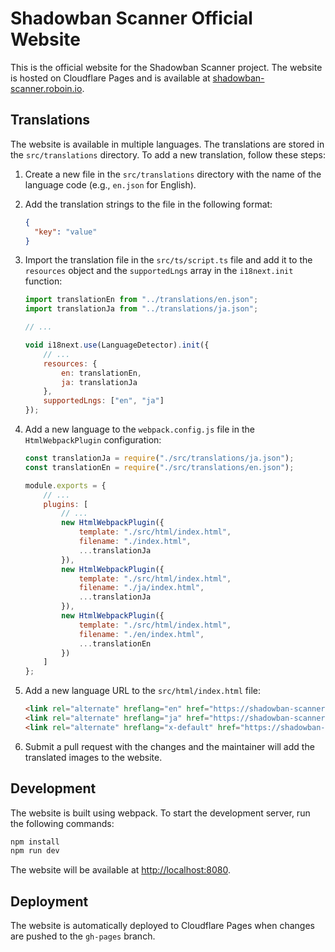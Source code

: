 # Shadowban Scanner Official Website

This is the official website for the Shadowban Scanner project. The website is hosted on Cloudflare Pages and is available at [shadowban-scanner.roboin.io](https://shadowban-scanner.roboin.io/).

## Translations

The website is available in multiple languages. The translations are stored in the `src/translations` directory. To add a new translation, follow these steps:

1. Create a new file in the `src/translations` directory with the name of the language code (e.g., `en.json` for English).
2. Add the translation strings to the file in the following format:

    ```json
    {
      "key": "value"
    }
    ```

3. Import the translation file in the `src/ts/script.ts` file and add it to the `resources` object and the `supportedLngs` array in the `i18next.init` function:

    ```javascript
    import translationEn from "../translations/en.json";
    import translationJa from "../translations/ja.json";

    // ...

    void i18next.use(LanguageDetector).init({
        // ...
        resources: {
            en: translationEn,
            ja: translationJa
        },
        supportedLngs: ["en", "ja"]
    });
    ```

4. Add a new language to the `webpack.config.js` file in the `HtmlWebpackPlugin` configuration:

    ```javascript
    const translationJa = require("./src/translations/ja.json");
    const translationEn = require("./src/translations/en.json");

    module.exports = {
        // ...
        plugins: [
            // ...
            new HtmlWebpackPlugin({
                template: "./src/html/index.html",
                filename: "./index.html",
                ...translationJa
            }),
            new HtmlWebpackPlugin({
                template: "./src/html/index.html",
                filename: "./ja/index.html",
                ...translationJa
            }),
            new HtmlWebpackPlugin({
                template: "./src/html/index.html",
                filename: "./en/index.html",
                ...translationEn
            })
        ]
    };
    ```

5. Add a new language URL to the `src/html/index.html` file:

    ```html
    <link rel="alternate" hreflang="en" href="https://shadowban-scanner.roboin.io/en/" />
    <link rel="alternate" hreflang="ja" href="https://shadowban-scanner.roboin.io/ja/" />
    <link rel="alternate" hreflang="x-default" href="https://shadowban-scanner.roboin.io/" />
    ```

6. Submit a pull request with the changes and the maintainer will add the translated images to the website.

## Development

The website is built using webpack. To start the development server, run the following commands:

```bash
npm install
npm run dev
```

The website will be available at [http://localhost:8080](http://localhost:8080).

## Deployment

The website is automatically deployed to Cloudflare Pages when changes are pushed to the `gh-pages` branch.
